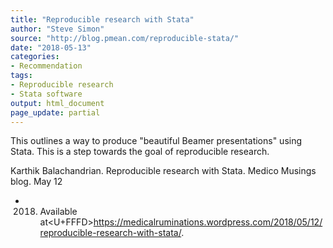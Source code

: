 ```yaml
---
title: "Reproducible research with Stata"
author: "Steve Simon"
source: "http://blog.pmean.com/reproducible-stata/"
date: "2018-05-13"
categories:
- Recommendation
tags:
- Reproducible research
- Stata software
output: html_document
page_update: partial
---
```


This outlines a way to produce "beautiful Beamer presentations" using
Stata. This is a step towards the goal of reproducible
research.

<!---More--->

Karthik Balachandrian. Reproducible research with Stata. Medico Musings
blog. May 12
- 2018. Available
at<U+FFFD><https://medicalruminations.wordpress.com/2018/05/12/reproducible-research-with-stata/>.


